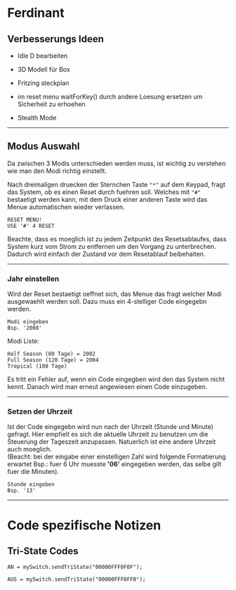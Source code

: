 # Ferdinant

## Verbesserungs Ideen

- Idle D bearbeiten
- 3D Modell für Box

- Fritzing steckplan
- im reset menu waitForKey() durch andere Loesung ersetzen um Sicherheit zu erhoehen

- Stealth Mode

----
## **Modus Auswahl**

Da zwischen 3 Modis unterschieden werden muss, ist wichtig zu verstehen wie man den Modi richtig einstellt.

Nach dreimaligen druecken der Sternchen Taste   ` "*" `  auf dem Keypad, fragt das System, ob es einen Reset durch fuehren soll. Welches mit ` "#" ` bestaetigt werden kann, mit dem Druck einer anderen Taste wird das Menue automatischen wieder verlassen.



<pre><code>RESET MENU!
USE '#' 4 RESET
</code></pre>

Beachte, dass es moeglich ist zu jedem Zeitpunkt des Resetsablaufes, dass System kurz vom Strom zu entfernen um den Vorgang zu unterbrechen. Dadurch wird einfach der Zustand vor dem Resetablauf beibehalten.

---
### Jahr einstellen


Wird der Reset bestaetigt oeffnet sich, das Menue das fragt welcher Modi ausgewaehlt werden soll. Dazu muss ein 4-stelliger Code eingegebn werden.

<pre><code>Modi eingeben
Bsp. '2008'
</code></pre>
Modi Liste:
<pre><code>Half Season (80 Tage) = 2002
Full Season (120 Tage) = 2004
Tropical (100 Tage)
</code></pre>
Es tritt ein Fehler auf, wenn ein Code eingegben wird den das System nicht kennt. Danach wird man erneut angewiesen einen Code einzugeben.

---
### Setzen der Uhrzeit

Ist der Code eingegebn wird nun nach der Uhrzeit (Stunde und Minute) gefragt. Hier empfielt es sich die aktuelle Uhrzeit zu benutzen um die Steuerung der Tageszeit anzupassen. Natuerlich ist eine andere Uhrzeit auch moeglich. <br />
(Beacht: bei der eingabe einer einstelligen Zahl wird folgende Formatierung erwartet Bsp.: fuer 6 Uhr muesste **'06'** eingegeben werden, das selbe gilt fuer die Minuten).

<pre><code>Stunde eingeben
Bsp. '13'
</code></pre>

---------
# Code spezifische Notizen
## Tri-State Codes
<pre><code>AN = mySwitch.sendTriState("00000FFF0F0F");
</code></pre>
<pre><code>AUS = mySwitch.sendTriState("00000FFF0FF0");
</code></pre>

